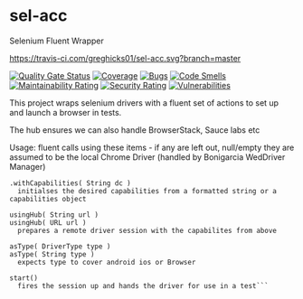 # sel-acc
Selenium Fluent Wrapper

https://travis-ci.com/greghicks01/sel-acc.svg?branch=master

[![Quality Gate Status](https://sonarcloud.io/api/project_badges/measure?project=greghicks01_sel-acc&metric=alert_status)](https://sonarcloud.io/dashboard?id=greghicks01_sel-acc) [![Coverage](https://sonarcloud.io/api/project_badges/measure?project=greghicks01_sel-acc&metric=coverage)](https://sonarcloud.io/dashboard?id=greghicks01_sel-acc) [![Bugs](https://sonarcloud.io/api/project_badges/measure?project=greghicks01_sel-acc&metric=bugs)](https://sonarcloud.io/dashboard?id=greghicks01_sel-acc) [![Code Smells](https://sonarcloud.io/api/project_badges/measure?project=greghicks01_sel-acc&metric=code_smells)](https://sonarcloud.io/dashboard?id=greghicks01_sel-acc) [![Maintainability Rating](https://sonarcloud.io/api/project_badges/measure?project=greghicks01_sel-acc&metric=sqale_rating)](https://sonarcloud.io/dashboard?id=greghicks01_sel-acc) [![Security Rating](https://sonarcloud.io/api/project_badges/measure?project=greghicks01_sel-acc&metric=security_rating)](https://sonarcloud.io/dashboard?id=greghicks01_sel-acc) [![Vulnerabilities](https://sonarcloud.io/api/project_badges/measure?project=greghicks01_sel-acc&metric=vulnerabilities)](https://sonarcloud.io/dashboard?id=greghicks01_sel-acc)

This project wraps selenium drivers with a fluent set of actions to set up and launch a browser in tests.

The hub ensures we can also handle BrowserStack, Sauce labs etc

Usage:
fluent calls using these items - if any are left out, null/empty they are assumed to be the local Chrome Driver (handled by Bonigarcia WedDriver Manager)

  ```.withCapabilities( DesiredCapabilities dc )
  .withCapabilities( String dc )
    initialses the desired capabilities from a formatted string or a capabilities object

  usingHub( String url )
  usingHub( URL url )
    prepares a remote driver session with the capabilites from above

  asType( DriverType type )
  asType( String type )
    expects type to cover android ios or Browser

  start()
    fires the session up and hands the driver for use in a test```
